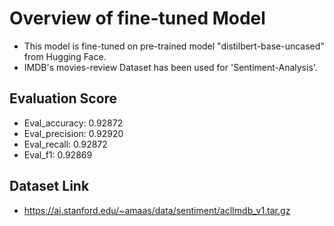 # Overview of fine-tuned Model
- This model is fine-tuned on pre-trained model "distilbert-base-uncased" from Hugging Face.
- IMDB's movies-review Dataset has been used for 'Sentiment-Analysis'.

## Evaluation Score
- Eval_accuracy: 0.92872
- Eval_precision: 0.92920
- Eval_recall: 0.92872
- Eval_f1: 0.92869

## Dataset Link
- https://ai.stanford.edu/~amaas/data/sentiment/aclImdb_v1.tar.gz
